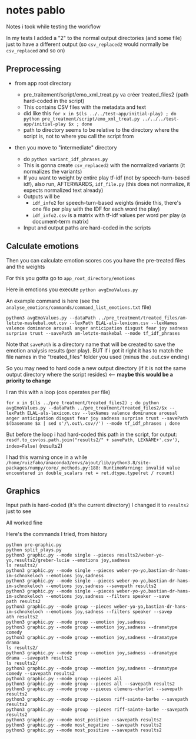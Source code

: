 # notes pablo

Notes i took while testing the workflow

In my tests I added a "2" to the normal output directories (and some file) just to have a different output (so `csv_replaced2` would normally be `csv_replaced` and so on)

## Preprocessing

 - from app root directory
	- pre_traitement/script/emo_xml_treat.py va créer treated_files2 (path hard-coded in the script)
	- This contains CSV files with the metadata and text
	- did like this `for x in $(ls ../../test-app/initial-play) ; do python pre_treatment/script/emo_xml_treat.py ../../../test-app/initial-play $x ; done`
	- path to directory seems to be relative to the directory where the script is, not to where you call the script from

 - then you move to "intermediate" directory 
	- do `python variant_idf_phrases.py` 
	- This is gonna create `csv_replaced2` with the normalized variants (it normalizes the variants)
	- If you want to weight by entire play tf-idf (not by speech-turn-based idf), also run, AFTERWARDS, `idf_file.py` (this does not normalize, it expects normalized text already)
	- Outputs will be
		- `idf_info2` for speech-turn-based weights (inside this, there's one file per play with the IDF for each word the play)
		- `idf_info2.csv` is a matrix with tf-idf values per word per play (a document-term matrix)
	- Input and output paths are hard-coded in the scripts

## Calculate emotions

Then you can calculate emotion scores cos you have the pre-treated files and the weights

For this you gotta go to `app_root_directory/emotions`

Here in emotions you execute `python avgEmoValues.py`

An example command is here (see the `analyse_emotions/commands/command_list_emotions.txt` file)

```shell
python3 avgEmoValues.py --dataPath ../pre_treatment/treated_files/am-letzte-maskebal.out.csv --lexPath ELAL-als-lexicon.csv --lexNames valence dominance arousal anger anticipation disgust fear joy sadness surprise trust --savePath am-letzte-maskebal --mode tf_idf_phrases
```

Note that `savePath` is a directory name that will be created to save the emotion analysis results (per play). BUT if i got it right it has to match the file names in the "treated_files" folder you used (minus the .out.csv ending)

So you may need to hard code a new output directory (if it is not the same output directory where the script resides) <-- **maybe this would be a priority to change**

I ran this with a loop (cos operates per file) 

```shell
for x in $(ls ../pre_treatment/treated_files2) ; do python avgEmoValues.py --dataPath ../pre_treatment/treated_files2/$x --lexPath ELAL-als-lexicon.csv --lexNames valence dominance arousal anger anticipation disgust fear joy sadness surprise trust --savePath $(basename $x | sed s'/\.out\.csv//') --mode tf_idf_phrases ; done
```

But before the loop i had hard-coded this path in the script, for output: `resdf.to_csv(os.path.join("results2/" + savePath, LEXNAME+'.csv'), index=False)` (results2)

I had this warning once in a while `/home/ruizfabo/anaconda3/envs/ajout/lib/python3.8/site-packages/numpy/core/_methods.py:188: RuntimeWarning: invalid value encountered in double_scalars
  ret = ret.dtype.type(ret / rcount)`


## Graphics

Input path is hard-coded (it's the current directory)
I changed it to `results2` just to see

All worked fine

Here's the commands I tried, from history

```
python pre-graphic.py 
python split_plays.py 
python3 graphic.py --mode single --pieces results2/weber-yo-yo,results2/greber-lucie --emotions joy,sadness
ls results2/
python3 graphic.py --mode single --pieces weber-yo-yo,bastian-dr-hans-im-schnokeloch --emotions joy,sadness
python3 graphic.py --mode single --pieces weber-yo-yo,bastian-dr-hans-im-schnokeloch --emotions joy,sadness --savepath results2
python3 graphic.py --mode single --pieces weber-yo-yo,bastian-dr-hans-im-schnokeloch --emotions joy,sadness --filters speaker --save
path results2
python3 graphic.py --mode group --pieces weber-yo-yo,bastian-dr-hans-im-schnokeloch --emotions joy,sadness --filters speaker --savep
ath results2
python3 graphic.py --mode group --emotion joy,sadness
python3 graphic.py --mode group --emotion joy,sadness --dramatype comedy
python3 graphic.py --mode group --emotion joy,sadness --dramatype drama
ls results2/
python3 graphic.py --mode group --emotion joy,sadness --dramatype drama --savepath results2
ls results2/
python3 graphic.py --mode group --emotion joy,sadness --dramatype comedy --savepath results2
python3 graphic.py --mode group --pieces all
python3 graphic.py --mode group --pieces all --savepath results2
python3 graphic.py --mode group --pieces clemens-charlot --savepath results2
python3 graphic.py --mode group --pieces riff-sainte-barbe --savepath results2
python3 graphic.py --mode group --pieces riff-sainte-barbe --savepath results2
python3 graphic.py --mode most_positive --savepath results2
python3 graphic.py --mode most_negative --savepath results2
python3 graphic.py --mode most_positive --savepath results2

```